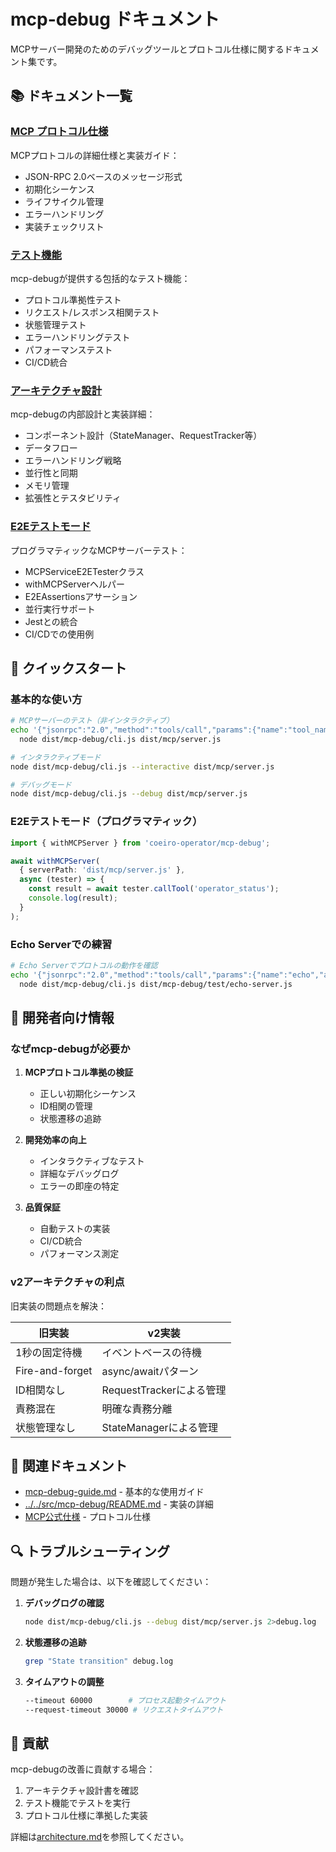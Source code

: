 # mcp-debug ドキュメント

MCPサーバー開発のためのデバッグツールとプロトコル仕様に関するドキュメント集です。

## 📚 ドキュメント一覧

### [MCP プロトコル仕様](./mcp-protocol-specification.md)
MCPプロトコルの詳細仕様と実装ガイド：
- JSON-RPC 2.0ベースのメッセージ形式
- 初期化シーケンス
- ライフサイクル管理
- エラーハンドリング
- 実装チェックリスト

### [テスト機能](./testing-features.md)
mcp-debugが提供する包括的なテスト機能：
- プロトコル準拠性テスト
- リクエスト/レスポンス相関テスト
- 状態管理テスト
- エラーハンドリングテスト
- パフォーマンステスト
- CI/CD統合

### [アーキテクチャ設計](./architecture.md)
mcp-debugの内部設計と実装詳細：
- コンポーネント設計（StateManager、RequestTracker等）
- データフロー
- エラーハンドリング戦略
- 並行性と同期
- メモリ管理
- 拡張性とテスタビリティ

### [E2Eテストモード](./e2e-testing.md)
プログラマティックなMCPサーバーテスト：
- MCPServiceE2ETesterクラス
- withMCPServerヘルパー
- E2EAssertionsアサーション
- 並行実行サポート
- Jestとの統合
- CI/CDでの使用例

## 🚀 クイックスタート

### 基本的な使い方

```bash
# MCPサーバーのテスト（非インタラクティブ）
echo '{"jsonrpc":"2.0","method":"tools/call","params":{"name":"tool_name","arguments":{}},"id":1}' | \
  node dist/mcp-debug/cli.js dist/mcp/server.js

# インタラクティブモード
node dist/mcp-debug/cli.js --interactive dist/mcp/server.js

# デバッグモード
node dist/mcp-debug/cli.js --debug dist/mcp/server.js
```

### E2Eテストモード（プログラマティック）

```typescript
import { withMCPServer } from 'coeiro-operator/mcp-debug';

await withMCPServer(
  { serverPath: 'dist/mcp/server.js' },
  async (tester) => {
    const result = await tester.callTool('operator_status');
    console.log(result);
  }
);
```

### Echo Serverでの練習

```bash
# Echo Serverでプロトコルの動作を確認
echo '{"jsonrpc":"2.0","method":"tools/call","params":{"name":"echo","arguments":{"message":"Hello"}},"id":1}' | \
  node dist/mcp-debug/cli.js dist/mcp-debug/test/echo-server.js
```

## 🎯 開発者向け情報

### なぜmcp-debugが必要か

1. **MCPプロトコル準拠の検証**
   - 正しい初期化シーケンス
   - ID相関の管理
   - 状態遷移の追跡

2. **開発効率の向上**
   - インタラクティブなテスト
   - 詳細なデバッグログ
   - エラーの即座の特定

3. **品質保証**
   - 自動テストの実装
   - CI/CD統合
   - パフォーマンス測定

### v2アーキテクチャの利点

旧実装の問題点を解決：

| 旧実装 | v2実装 |
|-------|--------|
| 1秒の固定待機 | イベントベースの待機 |
| Fire-and-forget | async/awaitパターン |
| ID相関なし | RequestTrackerによる管理 |
| 責務混在 | 明確な責務分離 |
| 状態管理なし | StateManagerによる管理 |

## 📖 関連ドキュメント

- [mcp-debug-guide.md](./mcp-debug-guide.md) - 基本的な使用ガイド
- [../../src/mcp-debug/README.md](../../src/mcp-debug/README.md) - 実装の詳細
- [MCP公式仕様](https://modelcontextprotocol.io/specification) - プロトコル仕様

## 🔍 トラブルシューティング

問題が発生した場合は、以下を確認してください：

1. **デバッグログの確認**
   ```bash
   node dist/mcp-debug/cli.js --debug dist/mcp/server.js 2>debug.log
   ```

2. **状態遷移の追跡**
   ```bash
   grep "State transition" debug.log
   ```

3. **タイムアウトの調整**
   ```bash
   --timeout 60000        # プロセス起動タイムアウト
   --request-timeout 30000 # リクエストタイムアウト
   ```

## 📝 貢献

mcp-debugの改善に貢献する場合：

1. アーキテクチャ設計書を確認
2. テスト機能でテストを実行
3. プロトコル仕様に準拠した実装

詳細は[architecture.md](./architecture.md)を参照してください。